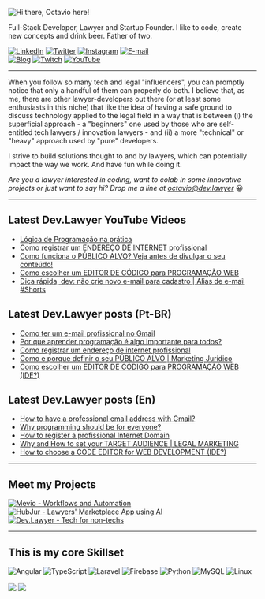 ![Hi there, Octavio here!](https://github.com/OctavioSI/OctavioSI/blob/eb56f9c88a9319791290b31f45bbb099bd5b2b2f/header.png)

Full-Stack Developer, Lawyer and Startup Founder. I like to code, create new concepts and drink beer. Father of two.

[![LinkedIn](https://img.shields.io/badge/octaviosi-0077B5?style=flat&logo=linkedin&logoColor=white)](https://www.linkedin.com/in/octaviosi) [![Twitter](https://img.shields.io/badge/@octavioietsugu-1DA1F2?style=flat&logo=twitter&logoColor=white)](https://twitter.com/octavioietsugu) [![Instagram](https://img.shields.io/badge/OctavioSI-E4405F?style=flat&logo=instagram&logoColor=white)](https://www.instagram.com/octaviosi/)  [![E-mail](https://img.shields.io/badge/octavio@dev.lawyer-D14836?style=flat&logo=gmail&logoColor=white)](mailto:octavio@dev.lawyer)  
[![Blog](https://img.shields.io/badge/dev.lawyer-FF5722?style=flat&logo=blogger&logoColor=white)](https://dev.lawyer) [![Twitch](https://img.shields.io/badge/DevLawyers-9146FF?style=flat&logo=twitch&logoColor=white)](https://www.twitch.tv/devlawyers) [![YouTube](https://img.shields.io/badge/dev.lawyer-FF0000?style=flat&logo=youtube&logoColor=white)](https://www.youtube.com/channel/UCPmM6RAkfC0CY2gGudIhWQA) 

___
When you follow so many tech and legal "influencers", you can promptly notice that only a handful of them can properly do both. I believe that, as me, there are other lawyer-developers out there (or at least some enthusiasts in this niche) that like the idea of having a safe ground to discuss technology applied to the legal field in a way that is between (i) the superficial approach - a "beginners" one used by those who are self-entitled tech lawyers / innovation lawyers - and (ii) a more "technical" or "heavy" approach used by "pure" developers.

I strive to build solutions thought to and by lawyers, which can potentially impact the way we work. And have fun while doing it.

*Are you a lawyer interested in coding, want to colab in some innovative projects or just want to say hi?*
*Drop me a line at <a href="mailto:octavio@dev.lawyer">octavio@dev.lawyer</a>* :grinning:

___

## Latest Dev.Lawyer YouTube Videos
<!-- YOUTUBE:START -->
- [Lógica de Programação na prática](https://www.youtube.com/watch?v=rF9vEPBNva0)
- [Como registrar um ENDEREÇO DE INTERNET profissional](https://www.youtube.com/watch?v=iAUYyazHXeQ)
- [Como funciona o PÚBLICO ALVO?  Veja antes de divulgar o seu conteúdo!](https://www.youtube.com/watch?v=VV5PY0V4CwA)
- [Como escolher um EDITOR DE CÓDIGO para PROGRAMAÇÃO WEB](https://www.youtube.com/watch?v=h73ZVeWRsj4)
- [Dica rápida, dev: não crie novo e-mail para cadastro | Alias de e-mail #Shorts](https://www.youtube.com/watch?v=nAJduSo_N7s)
<!-- YOUTUBE:END -->

## Latest Dev.Lawyer posts (Pt-BR)
<!-- BLOG-POST-LIST-BR:START -->
- [Como ter um e-mail profissional no Gmail](http://feedproxy.google.com/~r/Brdevlawyer/~3/kh4Lcle869w/email-profissional-no-gmail.html)
- [Por que aprender programação é algo importante para todos?](http://feedproxy.google.com/~r/Brdevlawyer/~3/jqDgxP1YAIY/aprender-programacao-importante-para-todos.html)
- [Como registrar um endereço de internet profissional](http://feedproxy.google.com/~r/Brdevlawyer/~3/77J1Mq90z-M/registrar-dominio-internet-profissional.html)
- [Como e porque definir o seu PÚBLICO ALVO | Marketing Jurídico](http://feedproxy.google.com/~r/Brdevlawyer/~3/Ms5H5vzABuQ/merketing-juridico-publico-alvo.html)
- [Como escolher um EDITOR DE CÓDIGO para PROGRAMAÇÃO WEB (IDE?)](http://feedproxy.google.com/~r/Brdevlawyer/~3/A788NA0AMPE/escolher-editor-codigo-programacao-web.html)
<!-- BLOG-POST-LIST-BR:END -->

## Latest Dev.Lawyer posts (En)
<!-- BLOG-POST-LIST:START -->
- [How to have a professional email address with Gmail?](http://feedproxy.google.com/~r/Devlawyer/~3/UWgiZNKcub8/professional.html)
- [Why programming should be for everyone?](http://feedproxy.google.com/~r/Devlawyer/~3/AN1hUYbMf4M/programming-should-be-for-everyone.html)
- [How to register a profissional Internet Domain](http://feedproxy.google.com/~r/Devlawyer/~3/hndORKDYeLo/how-to-register-profissional-internet.html)
- [Why and How to set your TARGET AUDIENCE | LEGAL MARKETING](http://feedproxy.google.com/~r/Devlawyer/~3/q7xWpiIdBHI/legal-marketing-target-audience.html)
- [How to choose a CODE EDITOR for WEB DEVELOPMENT (IDE?)](http://feedproxy.google.com/~r/Devlawyer/~3/s43GOQ2_D8k/code-editor-web-development.html)
<!-- BLOG-POST-LIST:END -->

___

## Meet my Projects
[![Mevio - Workflows and Automation](https://github.com/OctavioSI/OctavioSI/blob/main/GitHub_Mevio_banner.png)](http://www.mevio.com.br)   [![HubJur - Lawyers' Marketplace App using AI](https://github.com/OctavioSI/OctavioSI/blob/main/GitHub_HubJur_banner.png)](https://www.hubjur.com.br)   [![Dev.Lawyer - Tech for non-techs](https://github.com/OctavioSI/OctavioSI/blob/main/GitHub_DevLawyer_banner.png)](https://dev.lawyer) 
___

## This is my core Skillset
<img alt="Angular" src="https://img.shields.io/badge/angular-%23DD0031.svg?style=for-the-badge&logo=angular&logoColor=white"/> <img alt="TypeScript" src="https://img.shields.io/badge/typescript-%23007ACC.svg?style=for-the-badge&logo=typescript&logoColor=white"/> <img alt="Laravel" src="https://img.shields.io/badge/laravel-%23FF2D20.svg?style=for-the-badge&logo=laravel&logoColor=white"/> <img alt="Firebase" src="https://img.shields.io/badge/firebase-%23039BE5.svg?style=for-the-badge&logo=firebase"/> <img alt="Python" src="https://img.shields.io/badge/python-%2314354C.svg?style=for-the-badge&logo=python&logoColor=white"/> <img alt="MySQL" src="https://img.shields.io/badge/mysql-%2300f.svg?style=for-the-badge&logo=mysql&logoColor=white"/> <img alt="Linux" src="https://img.shields.io/badge/Linux-FCC624?style=for-the-badge&logo=linux&logoColor=black">

<a href="https://github.com/OctavioSI/github-readme-stats">
  <img align="center" src="https://github-readme-stats.vercel.app/api?username=OctavioSI&count_private=true&theme=monokai&hide_title=true&show_icons=true" />
</a>
<a href="https://github.com/octaviosi/github-readme-stats">
  <img align="center" src="https://github-readme-stats.vercel.app/api/top-langs/?username=OctavioSI&layout=compact&theme=monokai&hide_title=true" />
</a>
